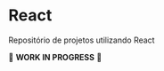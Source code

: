 # React
Repositório de projetos utilizando React

:construction: **WORK IN PROGRESS** :construction:

